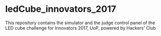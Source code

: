 # ledCube_innovators_2017
This repository contains the simulator and the judge control panel of the LED cube challenge for Innovators 2017, UoP, powered by Hackers' Club
